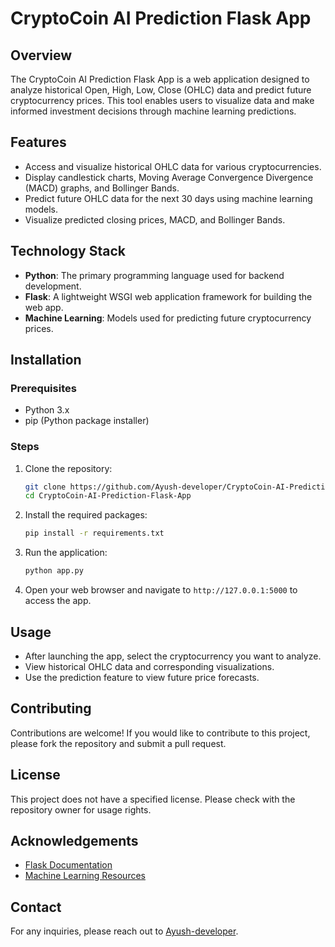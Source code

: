 # CryptoCoin AI Prediction Flask App

## Overview
The CryptoCoin AI Prediction Flask App is a web application designed to analyze historical Open, High, Low, Close (OHLC) data and predict future cryptocurrency prices. This tool enables users to visualize data and make informed investment decisions through machine learning predictions.

## Features
- Access and visualize historical OHLC data for various cryptocurrencies.
- Display candlestick charts, Moving Average Convergence Divergence (MACD) graphs, and Bollinger Bands.
- Predict future OHLC data for the next 30 days using machine learning models.
- Visualize predicted closing prices, MACD, and Bollinger Bands.

## Technology Stack
- **Python**: The primary programming language used for backend development.
- **Flask**: A lightweight WSGI web application framework for building the web app.
- **Machine Learning**: Models used for predicting future cryptocurrency prices.

## Installation

### Prerequisites
- Python 3.x
- pip (Python package installer)

### Steps
1. Clone the repository:
   ```bash
   git clone https://github.com/Ayush-developer/CryptoCoin-AI-Prediction-Flask-App.git
   cd CryptoCoin-AI-Prediction-Flask-App
   ```

2. Install the required packages:
   ```bash
   pip install -r requirements.txt
   ```

3. Run the application:
   ```bash
   python app.py
   ```

4. Open your web browser and navigate to `http://127.0.0.1:5000` to access the app.

## Usage
- After launching the app, select the cryptocurrency you want to analyze.
- View historical OHLC data and corresponding visualizations.
- Use the prediction feature to view future price forecasts.

## Contributing
Contributions are welcome! If you would like to contribute to this project, please fork the repository and submit a pull request.

## License
This project does not have a specified license. Please check with the repository owner for usage rights.

## Acknowledgements
- [Flask Documentation](https://flask.palletsprojects.com/)
- [Machine Learning Resources](https://scikit-learn.org/stable/)

## Contact
For any inquiries, please reach out to [Ayush-developer](mailto:your-email@example.com).
